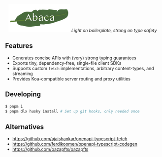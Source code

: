 <p align="center">
  <img src="resources/images/logo.png" width="200" stype="margin: 2em;"/>
  <em>Light on boilerplate, strong on type safety</em>
</p>

## Features

+ Generates concise APIs with (very) strong typing guarantees
+ Exports tiny, dependency-free, single-file client SDKs
+ Supports custom `fetch` implementations, arbitrary content-types, and
  streaming
+ Provides Koa-compatible server routing and proxy utilities

## Developing

```sh
$ pnpm i
$ pnpm dlx husky install # Set up git hooks, only needed once
```

## Alternatives

+ https://github.com/ajaishankar/openapi-typescript-fetch
+ https://github.com/ferdikoomen/openapi-typescript-codegen
+ https://github.com/oazapfts/oazapfts
